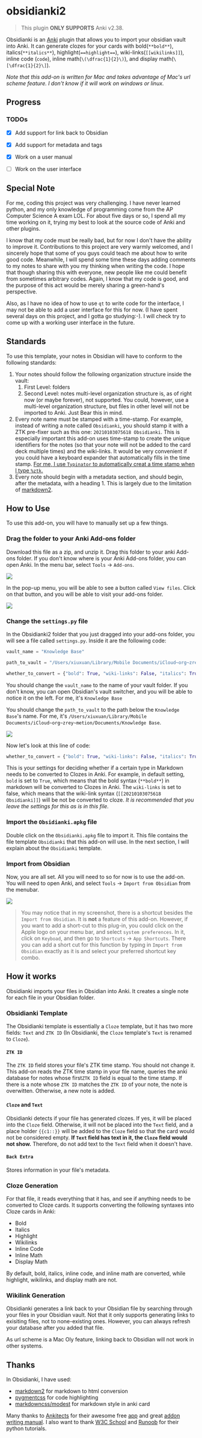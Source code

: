 # obsidianki2

> This plugin **ONLY SUPPORTS** Anki v2.38. 

Obsidianki is an [Anki](https://github.com/ankitects/anki) plugin that allows you to import your obsidian vault into Anki. It can generate clozes for your cards with bold(`**bold**`), italics(`**italics**`), highlight(`==highlight==`), wiki-links(`[[wikilinks]]`), inline code (`code`), inline math(`\(\dfrac{1}{2}\)`), and display math(`\[\dfrac{1}{2}\]`).

*Note that this add-on is written for Mac and takes advantage of Mac's url scheme feature. I don't know if it will work on windows or linux.*

## Progress

### TODOs

- [x] Add support for link back to Obsidian
- [x] Add support for metadata and tags
- [x] Work on a user manual
- [ ] Work on the user interface


## Special Note

For me, coding this project was very challenging. I have never learned python, and my only knowledge of programming come from the AP Computer Science A exam LOL. For about five days or so, I spend all my time working on it, trying my best to look at the source code of Anki and other plugins.

I know that my code must be really bad, but for now I don't have the ability to improve it. Contributions to this project are very warmly welcomed, and I sincerely hope that some of you guys could teach me about how to write good code. Meanwhile, I will spend some time these days adding comments to my notes to share with you my thinking when writing the code. I hope that though sharing this with everyone, new people like me could benefit from sometimes arbitrary codes. Again, I know that my code is good, and the purpose of this act would be merely sharing a green-hand's perspective.

Also, as I have no idea of how to use `qt` to write code for the interface, I may not be able to add a user interface for this for now. (I have spent several days on this project, and I gotta go studying:-). I will check try to come up with a working user interface in the future.

## Standards

To use this template, your notes in Obsidian will have to conform to the following standards:

1. Your notes should follow the following organization structure inside the vault:
	1. First Level: folders
	2. Second Level: notes
	multi-level organization structure is, as of right now (or maybe forever), not supported. You could, however, use a multi-level organization structure, but files in other level will not be imported to Anki. Just Bear this in mind. 
2. Every note name must be stamped with a time-stamp. For example, instead of writing a note called `Obsidianki`, you should stamp it with a ZTK pre-fixer such as this one: `20210103075618 Obsidianki`. This is especially important this add-on uses time-stamp to create the unique identifiers for the notes (so that your note will not be added to the card deck multiple times) and the wiki-links. It would be very convenient if you could have a keyboard expander that automatically fills in the time stamp. <u>For me, I use `Typinator` to automatically creat a time stamp when I type `%ztk`.</u> 
3. Every note should begin with a metadata section, and should begin, after the metadata, with a heading 1. This is largely due to the limitation of [markdown2](https://github.com/trentm/python-markdown2).

## How to Use

To use this add-on, you will have to manually set up a few things. 

### Drag the folder to your Anki Add-ons folder

Download this file as a zip, and unzip it. Drag this folder to your anki Add-ons folder. If you don't know where is your Anki Add-ons folder, you can open Anki. In the menu bar, select `Tools` → `Add-ons`. 

![](https://tva1.sinaimg.cn/large/0081Kckwgy1gma7g4v6uhj30u00mgdyo.jpg)

In the pop-up menu, you will be able to see a button called `View files`. Click on that button, and you will be able to visit your add-ons folder. 

![](https://tva1.sinaimg.cn/large/0081Kckwgy1gma7gxmnc2j30y20omdjx.jpg)


### Change the `settings.py` file

In the Obsidianki2 folder that you just dragged into your add-ons folder, you will see a file called `settings.py`. Inside it are the following code:

```python
vault_name = "Knowledge Base"

path_to_vault = "/Users/xiuxuan/Library/Mobile Documents/iCloud~org~zrey~metion/Documents/Knowledge Base"

whether_to_convert = {"bold": True, "wiki-links": False, "italics": True, "hightlight": False, "inline code": True, "inline math": True, "display math": False}
```

You should change the `vault_name` to the name of your vault folder. If you don't know, you can open Obsidian's vault switcher, and you will be able to notice it on the left. For me, it's `Knowledge Base`

You should change the `path_to_vault` to the path below the `Knowledge Base`'s name. For me, it's `/Users/xiuxuan/Library/Mobile Documents/iCloud~org~zrey~metion/Documents/Knowledge Base`. 

![](https://tva1.sinaimg.cn/large/0081Kckwgy1gma6rjrbd4j310k0u0q9l.jpg)

Now let's look at this line of code:

```python
whether_to_convert = {"bold": True, "wiki-links": False, "italics": True, "hightlight": False, "inline code": True, "inline math": True, "display math": False}
```

This is your settings for deciding whether if a certain type in Markdown needs to be converted to Clozes in Anki. For example, in default setting, `bold` is set to `True`, which means that the bold syntax (`**bold**`) in markdown will be converted to Clozes in Anki. The `wiki-links` is set to false, which means that the wiki-link syntax (`[[20210103075618 Obsidianki]]`) will be not be converted to cloze. *It is recommended that you leave the settings for this as is in this file.*

### Import the `Obsidianki.apkg` file

Double click on the `Obsidianki.apkg` file to import it. This file contains the file template `Obsidianki` that this add-on will use. In the next section, I will explain about the `Obsidianki` template.

### Import from Obsidian

Now, you are all set. All you will need to so for now is to use the add-on. You will need to open Anki, and select `Tools` → `Import from Obsidian` from the menubar.

![](https://tva1.sinaimg.cn/large/0081Kckwgy1gma7jsc6f4j30to0ly4g3.jpg)

> You may notice that in my screenshot, there is a shortcut besides the `Import from Obsidian`. It is **not** a feature of this add-on. However, if you want to add a short-cut to this plug-in, you could click on the Apple logo on your menu bar, and select `system preferences`. In it, click on `Keyboad`, and then go to `Shortcuts` → `App Shortcuts`. There you can add a short cut for this function by typing in `Import from Obsidian` exactly as it is and select your preferred shortcut key combo.

## How it works

Obsidianki imports your files in Obsidian into Anki. It creates a single note for each file in your Obsidian folder. 

### Obsidianki Template

The Obsidianki template is essentially a `Cloze` template, but it has two more fields: `Text` and `ZTK ID` (In Obsidianki, the `Cloze` template's `Text` is renamed to `Cloze`). 

#### `ZTK ID`

The `ZTK ID` field stores your file's ZTK time stamp. You should not change it. This add-on reads the ZTK time stamp in your file name, queries the anki database for notes whose first`ZTK ID` field is equal to the time stamp. If there is a note whose `ZTK ID` matches the `ZTK ID` of your note, the note is overwitten. Otherwise, a new note is added. 

#### `Cloze` and `Text`

Obsidianki detects if your file has generated clozes. If yes, it will be placed into the `Cloze` field. Otherwise, it will not be placed into the `Text` field, and a place holder `{{c1::}}` will be added to the `Cloze` field so that the card would not be considered empty. **If `Text` field has text in it, the `Cloze` field would not show.** Therefore, do not add text to the `Text` field when it doesn't have.

#### `Back Extra`

Stores information in your file's metadata. 

### Cloze Generation

For that file, it reads everything that it has, and see if anything needs to be converted to Cloze cards. It supports converting the following syntaxes into Cloze cards in Anki:

- Bold
- Italics
- Highlight
- Wikilinks
- Inline Code
- Inline Math
- Display Math

By default, bold, italics, inline code, and inline math are converted, while highlight, wikilinks, and display math are not. 

### Wikilink Generation

Obsidianki generates a link back to your Obsidian file by searching through your files in your Obsidian vault. Not that it only supports generating links to exisiting files, not to none-existing ones. However, you can always refresh your database after you added that file. 

As url scheme is a Mac Oly feature, linking back to Obsidian will not work in other systems. 

## Thanks

In Obsidianki, I have used:

- [markdown2](https://github.com/trentm/python-markdown2) for markdown to html conversion
- [pygmentcss](https://github.com/richleland/pygments-css) for code highlighting
- [markdowncss/modest](https://github.com/markdowncss/modest) for markdown style in anki card

Many thanks to [Ankitects](https://github.com/ankitects) for their awesome free [app](https://github.com/ankitects/anki) and great [addon writing manual](https://github.com/ankitects/addon-docs). I also want to thank [W3C School](https://www.w3schools.com/python/default.asp) and [Runoob](https://www.runoob.com) for their python tutorials. 





